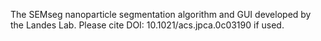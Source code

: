 The SEMseg nanoparticle segmentation algorithm and GUI developed by the Landes Lab.
Please cite DOI: 10.1021/acs.jpca.0c03190 if used.
